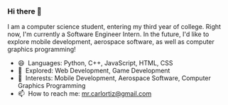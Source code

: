 ### Hi there 👋

I am a computer science student, entering my third year of college. Right now, I'm currently a Software Engineer Intern. In the future, I'd like to explore mobile development, aerospace software, as well as computer graphics programming!

- 😄 ‎ Languages: Python, C++, JavaScript, HTML, CSS
- 🔭 ‎ Explored: Web Development, Game Development
- 🔎 ‎ Interests: Mobile Development, Aerospace Software, Computer Graphics Programming
- 📫 ‎ How to reach me: mr.carlortiz@gmail.com
